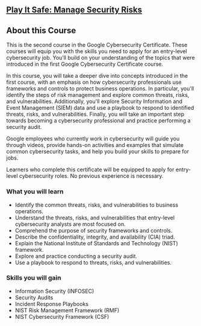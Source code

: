 ## [Play It Safe: Manage Security Risks](https://www.coursera.org/learn/manage-security-risks?specialization=google-cybersecurity)

## About this Course

This is the second course in the Google Cybersecurity Certificate. These courses will equip you with the skills you need to apply for an entry-level cybersecurity job. You’ll build on your understanding of the topics that were introduced in the first Google Cybersecurity Certificate course.

In this course, you will take a deeper dive into concepts introduced in the first course, with an emphasis on how cybersecurity professionals use frameworks and controls to protect business operations. In particular, you'll identify the steps of risk management and explore common threats, risks, and vulnerabilities. Additionally, you'll explore Security Information and Event Management (SIEM) data and use a playbook to respond to identified threats, risks, and vulnerabilities. Finally, you will take an important step towards becoming a cybersecurity professional and practice performing a security audit.

Google employees who currently work in cybersecurity will guide you through videos, provide hands-on activities and examples that simulate common cybersecurity tasks, and help you build your skills to prepare for jobs.

Learners who complete this certificate will be equipped to apply for entry-level cybersecurity roles. No previous experience is necessary.

### What you will learn

- Identify the common threats, risks, and vulnerabilities to business operations.
- Understand the threats, risks, and vulnerabilities that entry-level cybersecurity analysts are most focused on.
- Comprehend the purpose of security frameworks and controls.
- Describe the confidentiality, integrity, and availability (CIA) triad.
- Explain the National Institute of Standards and Technology (NIST) framework.
- Explore and practice conducting a security audit.
- Use a playbook to respond to threats, risks, and vulnerabilities.

### Skills you will gain

- Information Security (INFOSEC)
- Security Audits
- Incident Response Playbooks
- NIST Risk Management Framework (RMF)
- NIST Cybersecurity Framework (CSF)

